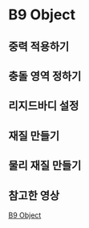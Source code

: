 # B9 Object
## 중력 적용하기

## 충돌 영역 정하기

## 리지드바디 설정

## 재질 만들기

## 물리 재질 만들기

## 참고한 영상
[B9 Object](https://www.youtube.com/watch?v=kYmYCMAiOUk&list=PLO-mt5Iu5TeZa9dsqMVvXuSfVxwR_2AOz&index=10)
